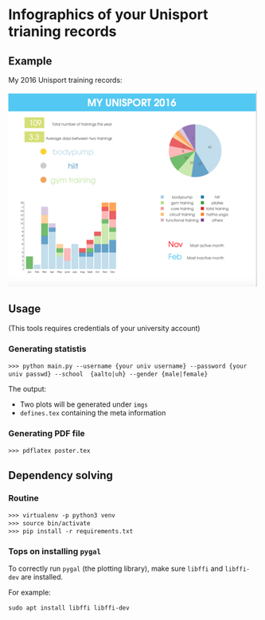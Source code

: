 # Infographics of your Unisport trianing records

## Example

My 2016 Unisport training records:

![](imgs/example.png)

## Usage

(This tools requires credentials of your university account)

### Generating statistis

    >>> python main.py --username {your univ username} --password {your univ passwd} --school  {aalto|uh} --gender {male|female}

The output: 

- Two plots will be generated under `imgs`
- `defines.tex` containing the meta information

### Generating PDF file

    >>> pdflatex poster.tex


## Dependency solving

### Routine

    >>> virtualenv -p python3 venv
    >>> source bin/activate
    >>> pip install -r requirements.txt
    
### Tops on installing `pygal`

To correctly run `pygal` (the plotting library), make sure `libffi` and `libffi-dev` are installed.

For example: 

    sudo apt install libffi libffi-dev
    


